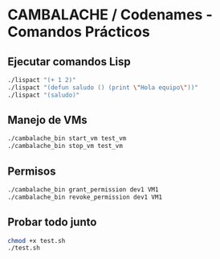 # CAMBALACHE / Codenames - Comandos Prácticos

## Ejecutar comandos Lisp

```bash
./lispact "(+ 1 2)"
./lispact "(defun saludo () (print \"Hola equipo\"))"
./lispact "(saludo)"
```

## Manejo de VMs

```bash
./cambalache_bin start_vm test_vm
./cambalache_bin stop_vm test_vm
```

## Permisos

```bash
./cambalache_bin grant_permission dev1 VM1
./cambalache_bin revoke_permission dev1 VM1
```

## Probar todo junto

```bash
chmod +x test.sh
./test.sh
```
